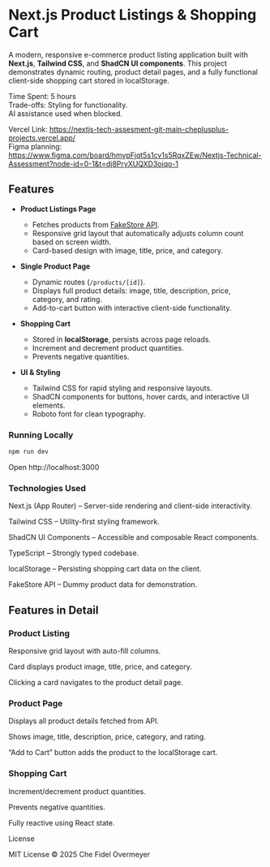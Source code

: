 # Next.js Product Listings & Shopping Cart

A modern, responsive e-commerce product listing application built with **Next.js**, **Tailwind CSS**, and **ShadCN UI components**. This project demonstrates dynamic routing, product detail pages, and a fully functional client-side shopping cart stored in localStorage.

Time Spent: 5 hours  
Trade-offs: Styling for functionality.  
AI assistance used when blocked.

Vercel Link: https://nextjs-tech-assesment-git-main-cheplusplus-projects.vercel.app/  
Figma planning: https://www.figma.com/board/hmypFjqt5s1cv1s5RqxZEw/Nextjs-Technical-Assessment?node-id=0-1&t=dj8PryXUQXD3oiqo-1

## Features

- **Product Listings Page**

  - Fetches products from [FakeStore API](https://fakestoreapi.com/).
  - Responsive grid layout that automatically adjusts column count based on screen width.
  - Card-based design with image, title, price, and category.

- **Single Product Page**

  - Dynamic routes (`/products/[id]`).
  - Displays full product details: image, title, description, price, category, and rating.
  - Add-to-cart button with interactive client-side functionality.

- **Shopping Cart**

  - Stored in **localStorage**, persists across page reloads.
  - Increment and decrement product quantities.
  - Prevents negative quantities.

- **UI & Styling**
  - Tailwind CSS for rapid styling and responsive layouts.
  - ShadCN components for buttons, hover cards, and interactive UI elements.
  - Roboto font for clean typography.

### Running Locally

```bash
npm run dev
```

Open http://localhost:3000

### Technologies Used

Next.js (App Router) – Server-side rendering and client-side interactivity.

Tailwind CSS – Utility-first styling framework.

ShadCN UI Components – Accessible and composable React components.

TypeScript – Strongly typed codebase.

localStorage – Persisting shopping cart data on the client.

FakeStore API – Dummy product data for demonstration.

## Features in Detail

### Product Listing

Responsive grid layout with auto-fill columns.

Card displays product image, title, price, and category.

Clicking a card navigates to the product detail page.

### Product Page

Displays all product details fetched from API.

Shows image, title, description, price, category, and rating.

“Add to Cart” button adds the product to the localStorage cart.

### Shopping Cart

Increment/decrement product quantities.

Prevents negative quantities.

Fully reactive using React state.

License

MIT License © 2025 Che Fidel Overmeyer
